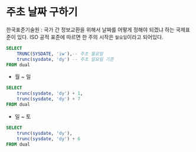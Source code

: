 # 주초 날짜 구하기

한국표준기술원 : 국가 간 정보교환을 위해서 날짜를 어떻게 정해야 되겠냐 하는 국제표준이 있다. ISO 공적 표준에 따르면 한 주의 시작은 `월요일`이라고 되어있다.

```sql
SELECT 
	TRUNC(SYSDATE, 'iw'),-- 주초 월요일
	trunc(sysdate, 'dy') -- 주초 일요일 기준
FROM dual
```

- 월 ~ 일

```sql
SELECT 
	trunc(sysdate, 'dy') + 1, 
	trunc(sysdate, 'dy') + 7
FROM dual
```

- 일 ~ 토

```sql
SELECT 
	trunc(sysdate, 'dy'),
	trunc(sysdate, 'dy') + 6
FROM dual
```

